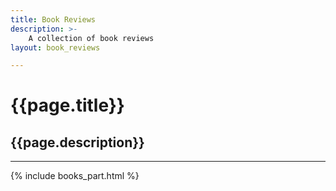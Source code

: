 ```yaml
---
title: Book Reviews
description: >-
    A collection of book reviews
layout: book_reviews

---
```


# {{page.title}}
## {{page.description}}

---

{% include books_part.html %}